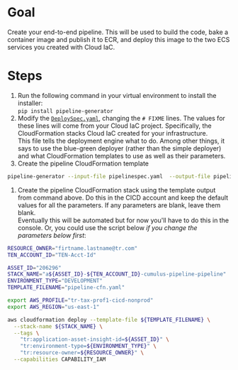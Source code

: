 # Goal
Create your end-to-end pipeline.  This will be used to build the code, bake a container image and publish it to ECR, and deploy this image to the two ECS services you created with Cloud IaC.  

# Steps
1. Run the following command in your virtual environment to install the installer:  
`pip install pipeline-generator`
1. Modify the [`DeploySpec.yaml`](DeploySpec.yaml), changing the `# FIXME` lines.  The values for these lines will come from your Cloud IaC project.  Specifically, the CloudFormation stacks Cloud IaC created for your infrastructure.  
This file tells the deployment engine what to do.  Among other things, it says to use the blue-green deployer (rather than the simple deployer) and what CloudFormation templates to use as well as their parameters.
1. Create the pipeline CloudFormation template  
```sh
pipeline-generator --input-file pipelinespec.yaml  --output-file pipeline-cfn.yaml
```

1. Create the pipeline CloudFormation stack using the template output from command above.  Do this in the CICD account and keep the default values for all the parameters.  If any parameters are blank, leave them blank.  
Eventually this will be automated but for now you'll have to do this in the console.  Or, you could use the script below *if you change the parameters below first*:
```sh
RESOURCE_OWNER="firtname.lastname@tr.com"
TEN_ACCOUNT_ID="TEN-Acct-Id"

ASSET_ID="206296"
STACK_NAME="a${ASSET_ID}-${TEN_ACCOUNT_ID}-cumulus-pipeline-pipeline"
ENVIRONMENT_TYPE="DEVELOPMENT"
TEMPLATE_FILENAME="pipeline-cfn.yaml"

export AWS_PROFILE="tr-tax-prof1-cicd-nonprod"
export AWS_REGION="us-east-1"

aws cloudformation deploy --template-file ${TEMPLATE_FILENAME} \
  --stack-name ${STACK_NAME} \
  --tags \
    "tr:application-asset-insight-id=${ASSET_ID}" \
    "tr:environment-type=${ENVIRONMENT_TYPE}" \
    "tr:resource-owner=${RESOURCE_OWNER}" \
  --capabilities CAPABILITY_IAM
```
